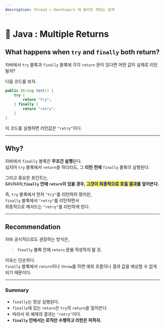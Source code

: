 ```yaml
---
description: thread > developers 에 올라온 재밌는 문제
---
```


# 🛫 Java : Multiple Returns

## What happens when `try` and `finally` both return?

자바에서 `try` 블록과 `finally` 블록에 각각 `return` 문이 있다면 어떤 값이 실제로 리턴될까?

다음 코드를 보자.

```java
public String test() {
    try {
        return "try";
    } finally {
        return "retry";
    }
}
```

이 코드를 실행하면 리턴값은 `"retry"`이다.

***

## Why?

자바에서 `finally` 블록은 **무조건 실행**된다.\
심지어 `try` 블록에서 `return`을 하더라도, 그 **리턴 전에** `finally` 블록이 실행된다.

그리고 중요한 포인트는,\
&#xNAN;**`finally` 안에 `return`이 있을 경우,&#x20;**<mark style="color:blue;">**그것이 최종적으로 호출 결과**</mark>**를 덮어쓴다.**

즉, `try` 블록에서 먼저 `"try"`를 리턴하려 했지만,\
`finally` 블록에서 `"retry"`를 리턴하면서\
최종적으로 메서드는 `"retry"`를 리턴하게 된다.

***

## Recommendation

자바 공식적으로도 권장하는 방식은,

> **`finally` 블록 안에 `return` 문을 작성하지 말 것.**

이유는 단순하다.\
`finally` 블록에서 `return`이나 `throw`를 하면 예외 흐름이나 결과 값을 예상할 수 없게 되기 때문이다.

***

### Summary

* `finally`는 항상 실행된다.
* `finally`에 있는 `return`은 `try`의 `return`을 덮어쓴다.
* 따라서 위 예제의 결과는 `"retry"`이다.
* **`finally` 안에서는 로직만 수행하고 리턴은 피하자.**
